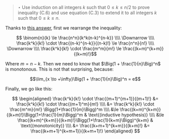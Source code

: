 > $\star$ Use induction on all integers $k$ such that $0 \le k \le n/2$ to
> prove inequality (C.6) and use equation (C.3) to extend it to all integers
> $k$ such that $0 \le k \le n$.

Thanks to [this answer](http://math.stackexchange.com/questions/533170/prove-an-upper-bound-for-the-binomials/533258?noredirect=1#533258), first we rearrange the inequality:

$$ \binom{n}{k} \le \frac{n^n}{k^k(n-k)^{n-k}} \\\\
   \Downarrow \\\\
   \frac{k^k}{k!} \cdot \frac{(n-k)^{n-k}}{(n-k)!} \le \frac{n^n}{n!} \\\\
   \Downarrow \\\\
   \frac{k^k}{k!} \cdot \frac{m^m}{m!} \le \frac{(k+m)^{k+m}}{(k+m)!}$$

Where $m = n-k$. Then we need to know that $\Big(1 + \frac{1}{n}\Big)^n$ is
monotonous. This is not that surprising, because:

$$\lim_{x \to +\infty}\Big(1 + \frac{1}{n}\Big)^n = e$$

Finally, we go like this:

$$ \begin{aligned}
   \frac{k^k}{k!} \cdot \frac{(m+1)^{m+1}}{(m+1)!}
     &=   \frac{k^k}{k!} \cdot \frac{(m+1)^m}{m!} \\\\
     &=   \frac{k^k}{k!} \cdot \frac{m^m}{m!} \Bigg(1+\frac{1}{m}\Bigg)^m \\\\
     &\le \frac{(k+m)^{k+m}}{(k+m)!}\Bigg(1+\frac{1}{m}\Bigg)^m & \text{(inductive hypothesis)} \\\\
     &\le \frac{(k+m)^{k+m}}{(k+m)!}\Bigg(1+\frac{1}{k+m}\Bigg)^{k+m} & \text{(monotonicity)} \\\\
     &=   \frac{(k+m+1)^{k+m}}{(k+m)!}
     &=   \frac{(k+m+1)^{k+m+1}}{(k+m+1)!}
   \end{aligned} $$
